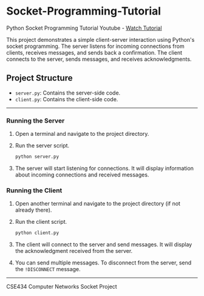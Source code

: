 # Socket-Programming-Tutorial
Python Socket Programming Tutorial Youtube - [Watch Tutorial](https://youtu.be/3QiPPX-KeSc?si=kHJmQ4Ta3xqF-9T6)

This project demonstrates a simple client-server interaction using Python's socket programming. The server listens for incoming connections from clients, receives messages, and sends back a confirmation. The client connects to the server, sends messages, and receives acknowledgments.

## Project Structure

- `server.py`: Contains the server-side code.
- `client.py`: Contains the client-side code.

---

### Running the Server

1. Open a terminal and navigate to the project directory.

2. Run the server script.

    ```bash
    python server.py
    ```

3. The server will start listening for connections. It will display information about incoming connections and received messages.

### Running the Client

1. Open another terminal and navigate to the project directory (if not already there).

2. Run the client script.

    ```bash
    python client.py
    ```

3. The client will connect to the server and send messages. It will display the acknowledgment received from the server.

4. You can send multiple messages. To disconnect from the server, send the `!DISCONNECT` message.

---
CSE434 Computer Networks Socket Project
